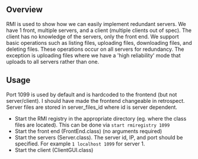 ## Overview
RMI is used to show how we can easily implement redundant servers. We have 1 front, multiple servers, and a client (multiple clients out of spec). The client has no knowledge of the servers, only the front end. We support basic operations such as listing files, uploading files, downloading files, and deleting files. These operations occur on all servers for redundancy. The exception is uploading files where we have a 'high reliability' mode that uploads to all servers rather than one.

## Usage
Port 1099 is used by default and is hardcoded to the frontend (but not server/client). I should have made the frontend changeable in retrospect. Server files are stored in server_files_id where id is server dependent. 

* Start the RMI registry in the appropriate directory (eg. where the class files are located). This can be done via ```start rmiregistry 1099```
* Start the front end (FrontEnd.class) (no arguments required)
* Start the servers (Server.class). The server id, IP, and port should be specified. For example ```1 localhost 1099``` for server 1.
* Start the client (ClientGUI.class)
